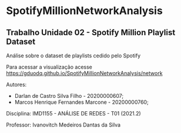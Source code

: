 # SpotifyMillionNetworkAnalysis

## Trabalho Unidade 02 - Spotify Million Playlist Dataset

Análise sobre o dataset de playlists cedido pelo Spotify

Para acessar a visualização acesse https://gduodq.github.io/SpotifyMillionNetworkAnalysis/network

Autores:

* Darlan de Castro Silva Filho - 20200000607;
* Marcos Henrique Fernandes Marcone - 20200000760;

Disciplina: IMD1155 - ANÁLISE DE REDES - T01 (2021.2)

Professor: Ivanovitch Medeiros Dantas da Silva
